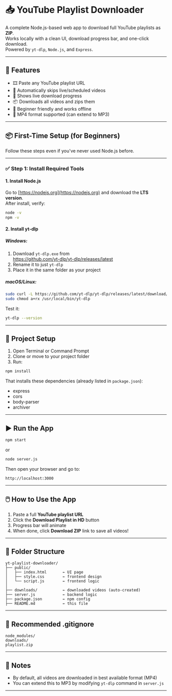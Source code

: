 # 📥 YouTube Playlist Downloader

A complete Node.js-based web app to download full YouTube playlists as **ZIP**.  
Works locally with a clean UI, download progress bar, and one-click download.  
Powered by `yt-dlp`, `Node.js`, and `Express`.

---

## 🚀 Features

- 🎞️ Paste any YouTube playlist URL
- 🧠 Automatically skips live/scheduled videos
- 🧾 Shows live download progress
- 📦 Downloads all videos and zips them
- 🧍 Beginner friendly and works offline
- 💽 MP4 format supported (can extend to MP3)

---

## 📦 First-Time Setup (for Beginners)

Follow these steps even if you've never used Node.js before.

---

### ✅ Step 1: Install Required Tools

#### 1. Install Node.js  
Go to [https://nodejs.org](https://nodejs.org) and download the **LTS version**.  
After install, verify:

```bash
node -v
npm -v
```

#### 2. Install yt-dlp

##### Windows:

1. Download `yt-dlp.exe` from  
   https://github.com/yt-dlp/yt-dlp/releases/latest  
2. Rename it to just `yt-dlp`
3. Place it in the same folder as your project

##### macOS/Linux:

```bash
sudo curl -L https://github.com/yt-dlp/yt-dlp/releases/latest/download/yt-dlp -o /usr/local/bin/yt-dlp
sudo chmod a+rx /usr/local/bin/yt-dlp
```

Test it:
```bash
yt-dlp --version
```

---

## 🧰 Project Setup

1. Open Terminal or Command Prompt
2. Clone or move to your project folder
3. Run:

```bash
npm install
```

That installs these dependencies (already listed in `package.json`):

- express  
- cors  
- body-parser  
- archiver

---

## ▶️ Run the App

```bash
npm start
```

or

```bash
node server.js
```

Then open your browser and go to:

```
http://localhost:3000
```

---

## 🖱️ How to Use the App

1. Paste a full **YouTube playlist URL**
2. Click the **Download Playlist in HD** button
3. Progress bar will animate
4. When done, click **Download ZIP** link to save all videos!

---

## 📁 Folder Structure

```
yt-playlist-downloader/
├── public/
│   ├── index.html       ← UI page
│   ├── style.css        ← frontend design
│   └── script.js        ← frontend logic
│
├── downloads/           ← downloaded videos (auto-created)
├── server.js            ← backend logic
├── package.json         ← npm config
├── README.md            ← this file
```

---

## 🚫 Recommended .gitignore

```
node_modules/
downloads/
playlist.zip
```

---

## 📝 Notes

- By default, all videos are downloaded in best available format (MP4)
- You can extend this to MP3 by modifying `yt-dlp` command in `server.js`

---
